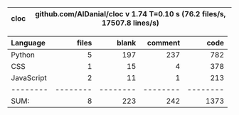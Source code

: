 cloc|github.com/AlDanial/cloc v 1.74  T=0.10 s (76.2 files/s, 17507.8 lines/s)
--- | ---

Language|files|blank|comment|code
:-------|-------:|-------:|-------:|-------:
Python|5|197|237|782
CSS|1|15|4|378
JavaScript|2|11|1|213
--------|--------|--------|--------|--------
SUM:|8|223|242|1373
